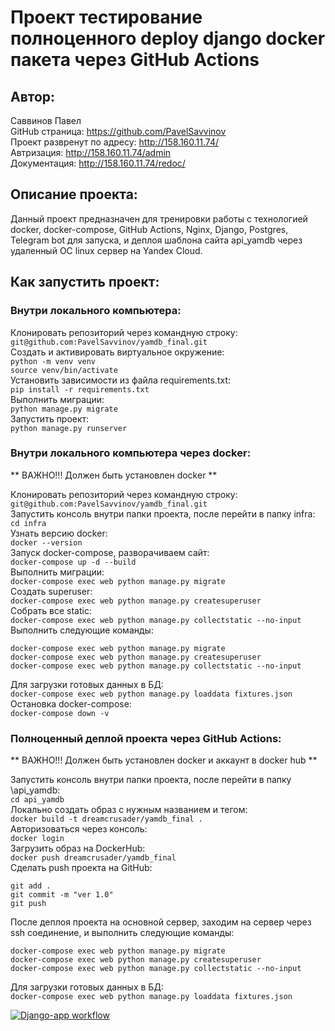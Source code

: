 # Проект тестирование полноценного deploy django docker пакета через GitHub Actions

## Автор:

Саввинов Павел <br>
GitHub страница: https://github.com/PavelSavvinov <br>
Проект развренут по адресу: http://158.160.11.74/ <br>
Автризация: http://158.160.11.74/admin <br>
Документация: http://158.160.11.74/redoc/ <br>

## Описание проекта:

Данный проект предназначен для тренировки работы с технологией docker, docker-compose, GitHub Actions, Nginx, Django, Postgres, Telegram bot для запуска, и деплоя шаблона сайта api_yamdb через удаленный ОС linux сервер на Yandex Cloud.

## Как запустить проект:
### Внутри локального компьютера:

Клонировать репозиторий через командную строку:<br>
`git@github.com:PavelSavvinov/yamdb_final.git` <br>
Cоздать и активировать виртуальное окружение: <br>
`python -m venv venv` <br>
`source venv/bin/activate`<br>
Установить зависимости из файла requirements.txt:<br>
`pip install -r requirements.txt`<br>
Выполнить миграции:<br>
`python manage.py migrate`<br>
Запустить проект:<br>
`python manage.py runserver`<br>

### Внутри локального компьютера через docker:

** ВАЖНО!!! Должен быть установлен docker ** <br>

Клонировать репозиторий через командную строку:<br>
`git@github.com:PavelSavvinov/yamdb_final.git` <br>
Запустить консоль внутри папки проекта, после перейти в папку infra: <br>
`cd infra` <br>
Узнать версию docker: <br>
`docker --version` <br>
Запуск docker-compose, разворачиваем сайт: <br>
`docker-compose up -d --build` <br>
Выполнить миграции: <br>
`docker-compose exec web python manage.py migrate` <br>
Создать superuser: <br>
`docker-compose exec web python manage.py createsuperuser` <br>
Собрать все static: <br>
`docker-compose exec web python manage.py collectstatic --no-input ` <br>
Выполнить следующие команды:<br>
```
docker-compose exec web python manage.py migrate
docker-compose exec web python manage.py createsuperuser
docker-compose exec web python manage.py collectstatic --no-input
```
Для загрузки готовых данных в БД:<br>
`docker-compose exec web python manage.py loaddata fixtures.json`<br>
Остановка docker-compose: <br>
`docker-compose down -v ` <br>

### Полноценный деплой проекта через GitHub Actions: <br>

** ВАЖНО!!! Должен быть установлен docker и аккаунт в docker hub ** <br>

Запустить консоль внутри папки проекта, после перейти в папку \api_yamdb: <br>
`cd api_yamdb` <br>
Локально создать образ с нужным названием и тегом: <br>
`docker build -t dreamcrusader/yamdb_final . ` <br>
Авторизоваться через консоль: <br>
`docker login` <br>
Загрузить образ на DockerHub: <br>
`docker push dreamcrusader/yamdb_final` <br>
Сделать push проекта на GitHub: <br>
```
git add .
git commit -m "ver 1.0"
git push
```
После деплоя проекта на основной сервер, заходим на сервер через ssh соединение, и выполнить следующие команды:<br>
```
docker-compose exec web python manage.py migrate
docker-compose exec web python manage.py createsuperuser
docker-compose exec web python manage.py collectstatic --no-input
```
Для загрузки готовых данных в БД:<br>
`docker-compose exec web python manage.py loaddata fixtures.json`<br>

[![Django-app workflow](https://github.com/PavelSavvinov/yamdb_final/actions/workflows/yamdb_workflow.yml/badge.svg)](https://github.com/PavelSavvinov/yamdb_final/actions/workflows/yamdb_workflow.yml)

